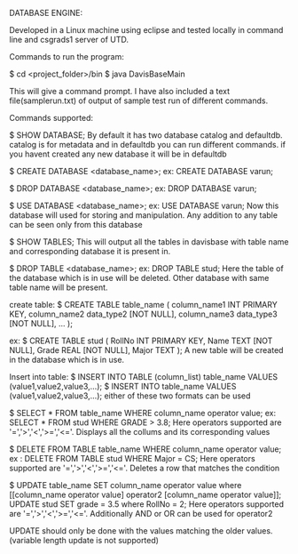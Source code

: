 

DATABASE ENGINE:

Developed in a Linux machine using eclipse and tested locally in command line and csgrads1 server of UTD.

Commands to run the program:

$ cd <project_folder>/bin
$ java DavisBaseMain

This will give a command prompt. I have also included a text file(samplerun.txt) of output of sample test run of different commands.

Commands supported:

$ SHOW DATABASE;
By default it has two database catalog and defaultdb. catalog is for metadata and in defaultdb you can run different commands.
if you havent created any new database it will be in defaultdb

$ CREATE DATABASE <database_name>;
ex: CREATE DATABASE varun;

$ DROP DATABASE <database_name>;
ex: DROP DATABASE varun;

$ USE DATABASE <database_name>;
ex: USE DATABASE varun;
Now this database will used for storing and manipulation. Any addition to any table can be seen only from
this database

$ SHOW TABLES;
This will output all the tables in davisbase with table name and corresponding database it is present in.

$ DROP TABLE <database_name>;
ex: DROP TABLE stud;
Here the table of the database which is in use will be deleted. Other database with same table name will be present.

create table:
$ CREATE TABLE table_name (
 column_name1 INT PRIMARY KEY,
 column_name2 data_type2 [NOT NULL],
 column_name3 data_type3 [NOT NULL],
 ...
);

ex: $ CREATE TABLE stud ( RollNo INT PRIMARY KEY, Name TEXT [NOT NULL], Grade REAL [NOT NULL], Major TEXT );
A new table will be created in the database which is in use.


Insert into table:
$ INSERT INTO TABLE (column_list) table_name VALUES (value1,value2,value3,…);
$ INSERT INTO table_name VALUES (value1,value2,value3,…);
either of these two formats can be used

$ SELECT *
  FROM table_name
  WHERE column_name operator value;
ex: SELECT * FROM stud WHERE GRADE > 3.8;
Here operators supported are '=','>','<','>=','<='. 
Displays all the collums and its corresponding values

$ DELETE FROM TABLE table_name WHERE column_name operator value;
ex : DELETE FROM TABLE stud WHERE Major = CS;
Here operators supported are '=','>','<','>=','<='.
Deletes a row that matches the condition

$ UPDATE table_name SET column_name operator value where [[column_name operator value] operator2 [column_name operator value]];
UPDATE stud SET grade = 3.5 where RollNo = 2;
Here operators supported are '=','>','<','>=','<='.
Additionally AND or OR can be used for operator2 

UPDATE should only be done with the values matching the older values. (variable length update is not supported)



  




















